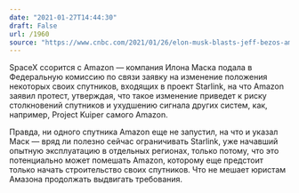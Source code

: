 ```yaml
---
date: "2021-01-27T14:44:30"
draft: False
url: /1960
source: "https://www.cnbc.com/2021/01/26/elon-musk-blasts-jeff-bezos-amazon-competitor-to-spacexs-starlink-.html"
---
```


SpaceX ссорится с Amazon — компания Илона Маска подала в Федеральную комиссию по связи заявку на изменение положения некоторых своих спутников, входящих в проект Starlink, на что Amazon заявил протест, утверждая, что такое изменение приведет к риску столкновений спутников и ухудшению сигнала других систем, как, например, Project Kuiper самого Amazon. 

Правда, ни одного спутника Amazon еще не запустил, на что и указал Маск — вряд ли полезно сейчас ограничивать Starlink, уже начавший опытную эксплуатацию в отдельных регионах, только потому, что это потенциально может помешать Amazon, которому еще предстоит только начать строительство своих спутников. Что не мешает юристам Амазона продолжать выдвигать требования.
